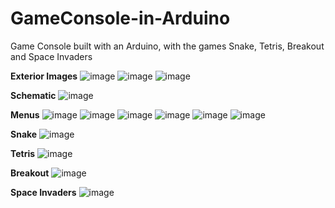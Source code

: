 # GameConsole-in-Arduino
 Game Console built with an Arduino, with the games Snake, Tetris, Breakout and Space Invaders
 
 **Exterior Images**
![image](https://user-images.githubusercontent.com/60743836/181638659-56339ba6-5025-4dcd-96c1-ae0b9c716ad5.png)
![image](https://user-images.githubusercontent.com/60743836/181638676-5ddc7173-7631-4084-85ad-077a8d1065e5.png)
![image](https://user-images.githubusercontent.com/60743836/181638692-02c24400-b06e-4914-b0cb-cb163e5ec513.png)

**Schematic**
![image](https://user-images.githubusercontent.com/60743836/181638712-dc96d921-9b61-4034-96d6-e7708b8b35e4.png)

**Menus**
![image](https://user-images.githubusercontent.com/60743836/181638728-ec60b541-1a75-4379-a9c5-0bcfe48e706f.png)
![image](https://user-images.githubusercontent.com/60743836/181638742-b9aa0f0d-0819-4968-9a90-6a504bf819a0.png)
![image](https://user-images.githubusercontent.com/60743836/181638747-0508f40b-6995-402b-b220-3fa18e0719b3.png)
![image](https://user-images.githubusercontent.com/60743836/181638752-62b050f6-a12e-4f37-b920-0c4696cddca7.png)
![image](https://user-images.githubusercontent.com/60743836/181638755-81803110-be10-4075-aa94-b3c3d3b26e0c.png)
![image](https://user-images.githubusercontent.com/60743836/181638761-5a14c20e-2583-40ac-b3ae-2bd6609aeb85.png)

**Snake**
![image](https://user-images.githubusercontent.com/60743836/181638771-25f6bfbe-a3ec-4981-b9d7-d4c36741c0a8.png)

**Tetris**
![image](https://user-images.githubusercontent.com/60743836/181638946-afc65056-e62a-474e-9840-eb43ffde774c.png)

**Breakout**
![image](https://user-images.githubusercontent.com/60743836/181638971-33a8d5ea-01c8-40ff-bebf-ab9ef72dbc83.png)

**Space Invaders**
![image](https://user-images.githubusercontent.com/60743836/181638988-f9df8dd8-abf5-411d-9539-731048c0d6ac.png)
